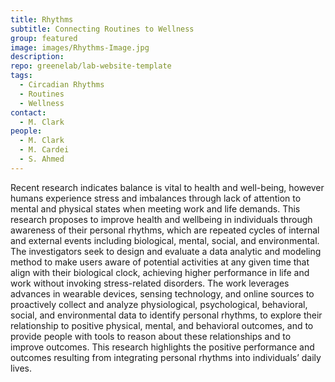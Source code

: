 ```yaml
---
title: Rhythms
subtitle: Connecting Routines to Wellness
group: featured
image: images/Rhythms-Image.jpg
description: 
repo: greenelab/lab-website-template
tags:
  - Circadian Rhythms
  - Routines
  - Wellness
contact:
  - M. Clark
people: 
  - M. Clark
  - M. Cardei
  - S. Ahmed 
---
```

  
Recent research indicates balance is vital to health and well-being, however humans experience stress and imbalances through lack of attention to mental and physical states when meeting work and life demands. This research proposes to improve health and wellbeing in individuals through awareness of their personal rhythms, which are repeated cycles of internal and external events including biological, mental, social, and environmental. The investigators seek to design and evaluate a data analytic and modeling method to make users aware of potential activities at any given time that align with their biological clock, achieving higher performance in life and work without invoking stress-related disorders. The work leverages advances in wearable devices, sensing technology, and online sources to proactively collect and analyze physiological, psychological, behavioral, social, and environmental data to identify personal rhythms, to explore their relationship to positive physical, mental, and behavioral outcomes, and to provide people with tools to reason about these relationships and to improve outcomes. This research highlights the positive performance and outcomes resulting from integrating personal rhythms into individuals’ daily lives.
